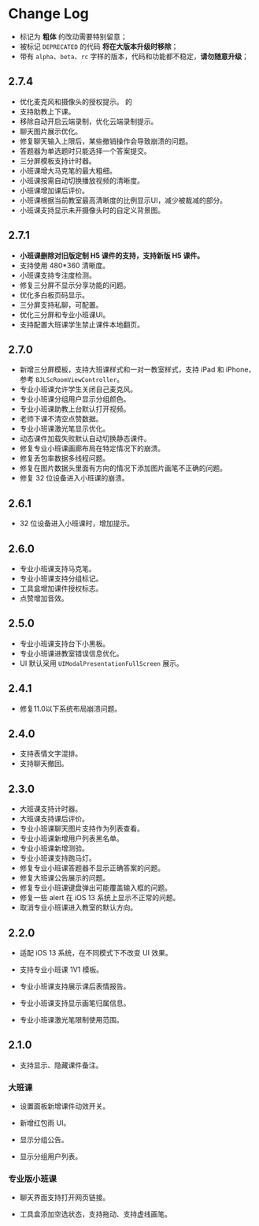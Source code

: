 Change Log
==========

- 标记为 **粗体** 的改动需要特别留意；
- 被标记 `DEPRECATED` 的代码 **将在大版本升级时移除**；
- 带有 `alpha`、`beta`、`rc` 字样的版本，代码和功能都不稳定，**请勿随意升级**；

## 2.7.4

- 优化麦克风和摄像头的授权提示。  的
- 支持助教上下课。
- 移除自动开启云端录制，优化云端录制提示。
- 聊天图片展示优化。
- 修复聊天输入上限后，某些撤销操作会导致崩溃的问题。
- 答题器为单选题时只能选择一个答案提交。
- 三分屏模板支持计时器。
- 小班课增大马克笔的最大粗细。
- 小班课按需自动切换播放视频的清晰度。
- 小班课增加课后评价。
- 小班课根据当前教室最高清晰度的比例显示UI，减少被裁减的部分。
- 小班课支持显示未开摄像头时的自定义背景图。

## 2.7.1

- **小班课删除对旧版定制 H5 课件的支持，支持新版 H5 课件。**
- 支持使用 480*360 清晰度。
- 小班课支持专注度检测。
- 修复三分屏不显示分享功能的问题。
- 优化多白板页码显示。
- 三分屏支持私聊，可配置。
- 优化三分屏和专业小班课UI。
- 支持配置大班课学生禁止课件本地翻页。

## 2.7.0

- 新增三分屏模板，支持大班课样式和一对一教室样式，支持 iPad 和 iPhone，参考 `BJLScRoomViewController`。
- 专业小班课允许学生关闭自己麦克风。
- 专业小班课分组用户显示分组颜色。
- 专业小班课助教上台默认打开视频。
- 老师下课不清空点赞数据。
- 专业小班课激光笔显示优化。
- 动态课件加载失败默认自动切换静态课件。
- 修复专业小班课画廊布局在特定情况下的崩溃。
- 修复丢包率数据多线程问题。
- 修复在图片数据头里面有方向的情况下添加图片画笔不正确的问题。
- 修复 32 位设备进入小班课的崩溃。

## 2.6.1

- 32 位设备进入小班课时，增加提示。

## 2.6.0

- 专业小班课支持马克笔。
- 专业小班课支持分组标记。
- 工具盒增加课件授权标志。
- 点赞增加音效。

## 2.5.0

- 专业小班课支持台下小黑板。
- 专业小班课进教室错误信息优化。
- UI 默认采用 `UIModalPresentationFullScreen` 展示。

## 2.4.1

- 修复11.0以下系统布局崩溃问题。

## 2.4.0

- 支持表情文字混排。
- 支持聊天撤回。

## 2.3.0

- 大班课支持计时器。
- 大班课支持课后评价。
- 专业小班课聊天图片支持作为列表查看。
- 专业小班课新增用户列表黑名单。
- 专业小班课新增测验。
- 专业小班课支持跑马灯。
- 修复专业小班课答题器不显示正确答案的问题。
- 修复大班课公告展示的问题。
- 修复专业小班课键盘弹出可能覆盖输入框的问题。
- 修复一些 alert 在 iOS 13 系统上显示不正常的问题。
- 取消专业小班课进入教室的默认方向。

## 2.2.0

- 适配 iOS 13 系统，在不同模式下不改变 UI 效果。

- 支持专业小班课 1V1 模板。

- 专业小班课支持展示课后表情报告。

- 专业小班课支持显示画笔归属信息。

- 专业小班课激光笔限制使用范围。

## 2.1.0

- 支持显示、隐藏课件备注。

### 大班课

- 设置面板新增课件动效开关。

- 新增红包雨 UI。

- 显示分组公告。

- 显示分组用户列表。

### 专业版小班课

- 聊天界面支持打开网页链接。

- 工具盒添加空选状态，支持拖动、支持虚线画笔。
